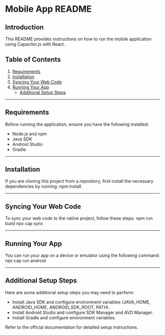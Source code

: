 # Mobile App README

## Introduction
This README provides instructions on how to run the mobile application using Capacitor.js with React.

## Table of Contents
1. [Requirements](#requirements)
2. [Installation](#installation)
3. [Syncing Your Web Code](#syncing-your-web-code)
4. [Running Your App](#running-your-app)
    - [Additional Setup Steps](#additional-setup-steps)


---

## Requirements
Before running the application, ensure you have the following installed:
- Node.js and npm
- Java SDK
- Android Studio
- Gradle

---

## Installation
If you are cloning this project from a repository, first install the necessary dependencies by running:
npm install

---

## Syncing Your Web Code
To sync your web code to the native project, follow these steps:
npm run build
npx cap sync

---

## Running Your App
You can run your app on a device or emulator using the following command:
npx cap run android

---

## Additional Setup Steps
Here are some additional setup steps you may need to perform:

- Install Java SDK and configure environment variables (JAVA_HOME, ANDROID_HOME, ANDROID_SDK_ROOT, PATH).
- Install Android Studio and configure SDK Manager and AVD Manager.
- Install Gradle and configure environment variables.

Refer to the official documentation for detailed setup instructions.